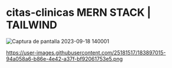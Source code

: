 # citas-clinicas MERN STACK | TAILWIND
![Captura de pantalla 2023-09-18 140001](https://github.com/J4CK-M-H/citas-clinicas/assets/107339262/6beefbaa-700d-412c-8cd1-076e0303cd70)

https://user-images.githubusercontent.com/25181517/183897015-94a058a6-b86e-4e42-a37f-bf92061753e5.png
